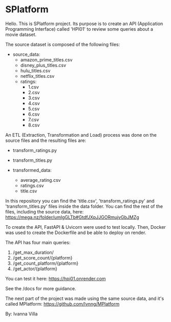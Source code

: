 # SPlatform

Hello.
This is SPlatform project. Its purpose is to create an API (Application Programming Interface) called 'HPI01' to review some queries about a movie dataset.

The source dataset is composed of the following files:

* source_data:
  * amazon_prime_titles.csv
  * disney_plus_titles.csv
  * hulu_titles.csv
  * netflix_titles.csv
  * ratings:
    * 1.csv
    * 2.csv
    * 3.csv
    * 4.csv
    * 5.csv
    * 6.csv
    * 7.csv
    * 8.csv

An ETL (Extraction, Transformation and Load) process was done on the source files and the resulting files are:

* transform_ratings.py
* transform_titles.py

* transformed_data:
  * average_rating.csv
  * ratings.csv
  * title.csv

In this repository you can find the 'title.csv', 'transform_ratings.py' and 'transform_titles.py' files inside the data folder.
You can find the rest of the files, including the source data, here:
https://mega.nz/folder/umIgGLTb#GtdfJXpJJGORmujvGbJMZg

To create the API, FastAPI & Uvicorn were used to test locally. Then, Docker was used to create the Dockerfile and be able to deploy on render.

The API has four main queries:
1. /get_max_duration/
2. /get_score_count/{platform}
3. /get_count_platform/{platform}
4. /get_actor/{platform}

You can test it here:
https://hpi01.onrender.com

See the /docs for more guidance.

The next part of the project was made using the same source data, and it's called MPlatform:
https://github.com/Ivnng/MPlatform

By: Ivanna Villa
